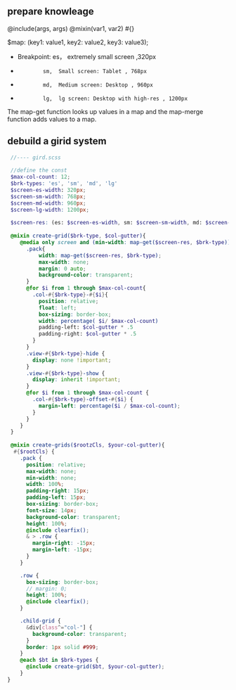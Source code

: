  
 ## prepare knowleage
 @include(args, args)
 @mixin(var1, var2)
 #{}
 
 $map: (key1: value1, key2: value2, key3: value3);

 * Breakpoint: es， extremely small screen ,320px
 *             sm,  Small screen: Tablet , 768px
 *             md,  Medium screen: Desktop , 960px
 *             lg,  lg screen: Desktop with high-res , 1200px

The map-get function looks up values in a map and the map-merge function adds values to a map.

## debuild a girid system
``` scss
 //---- gird.scss
 
 //define the const 
 $max-col-count: 12;  
 $brk-types: 'es', 'sm', 'md', 'lg'
 $screen-es-width: 320px;
 $screen-sm-width: 768px;
 $screen-md-width: 960px;
 $screen-lg-width: 1200px;
 
 $screen-res: (es: $screen-es-width, sm: $screen-sm-width, md: $screen-md-width, lg: $screen-lg-width);
 
 @mixin create-grid($brk-type, $col-gutter){
    @media only screen and (min-width: map-get($screen-res, $brk-type)){
      .pack{
          width: map-get($screen-res, $brk-type);
          max-width: none;
          margin: 0 auto;
          background-color: transparent;
      }
      @for $i from 1 through $max-col-count{
        .col-#{$brk-type}-#{$i}{
          position: relative;
          float: left;
          box-sizing: border-box;
          width: percentage( $i/ $max-col-count)
          padding-left: $col-gutter * .5
          padding-right: $col-gutter * .5
        }
      }
      .view-#{$brk-type}-hide {
        display: none !important;
      }
      .view-#{$brk-type}-show {
        display: inherit !important;
      }
      @for $i from 1 through $max-col-count {
        .col-#{$brk-type}-offset-#{$i} {
          margin-left: percentage($i / $max-col-count);
        }
      }
    }
 }
 
 @mixin create-grids($rootzCls, $your-col-gutter){
  #{$rootCls} {
    .pack {
      position: relative;
      max-width: none;
      min-width: none;
      width: 100%;
      padding-right: 15px;
      padding-left: 15px;
      box-sizing: border-box;
      font-size: 14px;
      background-color: transparent;
      height: 100%;
      @include clearfix();
      & > .row {
        margin-right: -15px;
        margin-left: -15px;
      }
    }

    .row {
      box-sizing: border-box;
      // margin: 0;
      height: 100%;
      @include clearfix();
    }

    .child-grid {
      &div[class^="col-"] {
        background-color: transparent;
      }
      border: 1px solid #999;
    }
    @each $bt in $brk-types {
      @include create-grid($bt, $your-col-gutter);
    }
}

```
